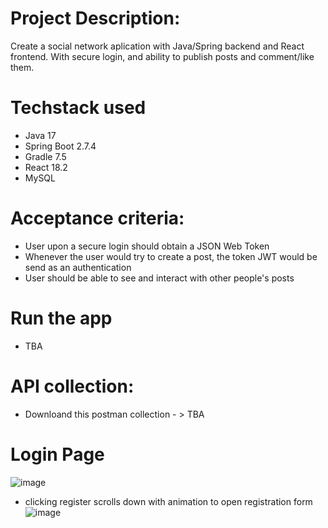 # Project Description: 
Create a social network aplication with Java/Spring backend and React frontend. With secure login, and ability to publish posts and comment/like them.
# Techstack used
- Java 17
- Spring Boot 2.7.4
- Gradle 7.5
- React 18.2
- MySQL

# Acceptance criteria:
- User upon a secure login should obtain a JSON Web Token
- Whenever the user would try to create a post, the token JWT would be send as an authentication
- User should be able to see and interact with other people's posts
 
 # Run the app
- TBA
 # API collection: 
- Downloand this postman collection - > TBA

# Login Page
![image](https://user-images.githubusercontent.com/77971310/200204523-d2bb57c4-c86c-4f9f-b5a5-12249c934a77.png)

- clicking register scrolls down with animation to open registration form
![image](https://user-images.githubusercontent.com/77971310/200204576-5983ae15-b676-4e42-8744-e66668263dbb.png)
